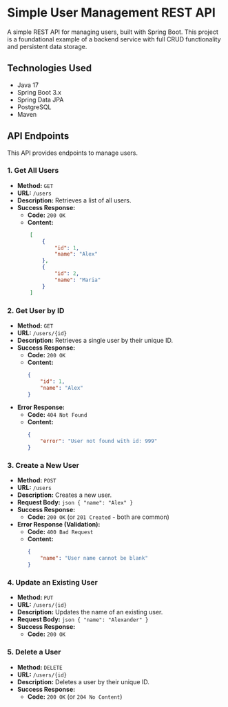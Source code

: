 # Simple User Management REST API

A simple REST API for managing users, built with Spring Boot. This project is a foundational example of a backend service with full CRUD functionality and persistent data storage.

## Technologies Used

* Java 17
* Spring Boot 3.x
* Spring Data JPA
* PostgreSQL
* Maven

## API Endpoints

This API provides endpoints to manage users.

### 1. Get All Users

* **Method:** `GET`
* **URL:** `/users`
* **Description:** Retrieves a list of all users.
* **Success Response:**
    * **Code:** `200 OK`
    * **Content:** 
    ```json
        [
            {
                "id": 1,
                "name": "Alex"
            },
            {
                "id": 2,
                "name": "Maria"
            }
        ]
    ```

### 2. Get User by ID

* **Method:** `GET`
* **URL:** `/users/{id}`
* **Description:** Retrieves a single user by their unique ID.
* **Success Response:**
    * **Code:** `200 OK`
    * **Content:** 
    	```json
        {
            "id": 1,
            "name": "Alex"
        }
       ```
* **Error Response:**
    * **Code:** `404 Not Found`
    * **Content:** 
    	```json
        {
            "error": "User not found with id: 999"
        }
    	```

### 3. Create a New User

* **Method:** `POST`
* **URL:** `/users`
* **Description:** Creates a new user.
* **Request Body:**
    	```json
    	 {
            "name": "Alex"
    	 }
		```
* **Success Response:**
    * **Code:** `200 OK` (or `201 Created` - both are common)
* **Error Response (Validation):**
    * **Code:** `400 Bad Request`
    * **Content:** 
    	```json
        {
            "name": "User name cannot be blank"
        }
    	```

### 4. Update an Existing User

* **Method:** `PUT`
* **URL:** `/users/{id}`
* **Description:** Updates the name of an existing user.
* **Request Body:**
    	```json
    	 {
            "name": "Alexander"
    	 }
    	```
* **Success Response:**
    * **Code:** `200 OK`

### 5. Delete a User

* **Method:** `DELETE`
* **URL:** `/users/{id}`
* **Description:** Deletes a user by their unique ID.
* **Success Response:**
    * **Code:** `200 OK` (or `204 No Content`)